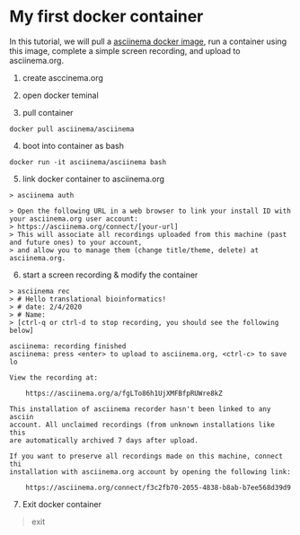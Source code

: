 # My first docker container 

In this tutorial, we will pull a [asciinema docker image](https://hub.docker.com/r/asciinema/asciinema/), 
run a container using this image, complete a simple screen recording, and upload to asciinema.org.

1) create asccinema.org 

2) open docker teminal

3) pull container
```
docker pull asciinema/asciinema
```

4) boot into container as bash
```
docker run -it asciinema/asciinema bash
```

5) link docker container to asciinema.org
```
> asciinema auth
```
```
> Open the following URL in a web browser to link your install ID with your asciinema.org user account:
> https://asciinema.org/connect/[your-url]
> This will associate all recordings uploaded from this machine (past and future ones) to your account, 
> and allow you to manage them (change title/theme, delete) at asciinema.org.
```
6) start a screen recording & modify the container
```
> asciinema rec
> # Hello translational bioinformatics!
> # date: 2/4/2020
> # Name: 
> [ctrl-q or ctrl-d to stop recording, you should see the following below]
```
```
asciinema: recording finished
asciinema: press <enter> to upload to asciinema.org, <ctrl-c> to save lo

View the recording at:

    https://asciinema.org/a/fgLTo86h1UjXMFBfpRUWre8kZ

This installation of asciinema recorder hasn't been linked to any asciin
account. All unclaimed recordings (from unknown installations like this
are automatically archived 7 days after upload.

If you want to preserve all recordings made on this machine, connect thi
installation with asciinema.org account by opening the following link:

    https://asciinema.org/connect/f3c2fb70-2055-4838-b8ab-b7ee568d39d9
```
7) Exit docker container
> exit
```


